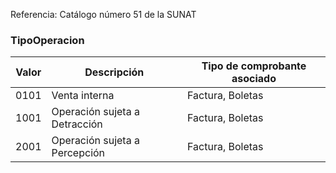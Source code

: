 Referencia: Catálogo número 51 de la SUNAT

### TipoOperacion

| Valor | Descripción                   | Tipo de comprobante asociado |
| ----- | ----------------------------- | ---------------------------- |
| 0101  | Venta interna                 | Factura, Boletas             |
| 1001  | Operación sujeta a Detracción | Factura, Boletas             |
| 2001  | Operación sujeta a Percepción | Factura, Boletas             |